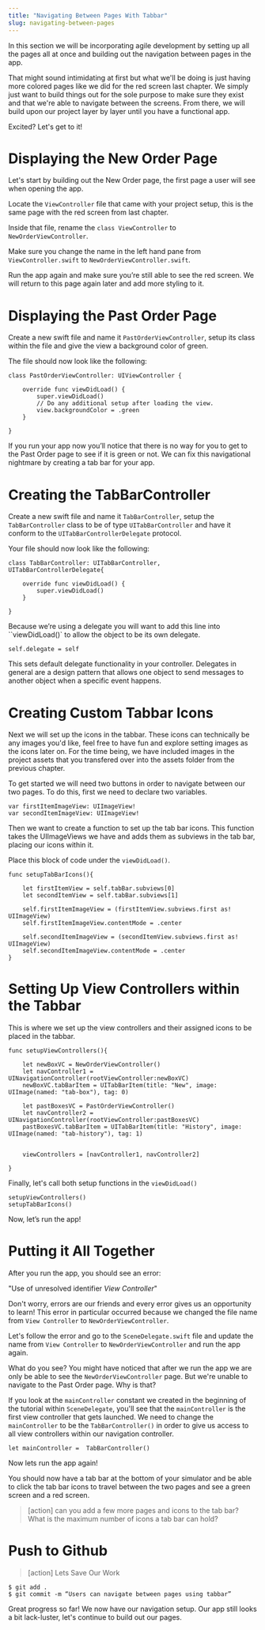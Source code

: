 ```yaml
---
title: "Navigating Between Pages With Tabbar"
slug: navigating-between-pages
---
```


In this section we will be incorporating agile development by setting up all the pages all at once and building out the navigation between pages in the app. 

That might sound intimidating at first but what we'll be doing is just having more colored pages like we did for the red screen last chapter. We simply just want to build things out for the sole purpose to make sure they exist and that we're able to navigate between the screens. From there, we will build upon our project layer by layer until you have a functional app. 

Excited? Let's get to it! 

# Displaying the New Order Page
Let's start by building out the New Order page, the first page a user will see when opening the app. 

Locate the `ViewController` file that came with your project setup, this is the same page with the red screen from last chapter. 

Inside that file, rename the `class ViewController` to `NewOrderViewController`.

Make sure you change the name in the left hand pane from `ViewController.swift` to `NewOrderViewController.swift`.

Run the app again and make sure you’re still able to see the red screen. We will return to this page again later and add more styling to it. 

# Displaying the Past Order Page
Create a new swift file and name it `PastOrderViewController`, setup its class within the file and give the view a background color of green. 

The file should now look like the following: 

```
class PastOrderViewController: UIViewController {
 
    override func viewDidLoad() {
        super.viewDidLoad()
        // Do any additional setup after loading the view.
        view.backgroundColor = .green 
    }
 
}
```

If you run your app now you’ll notice that there is no way for you to get to the Past Order page to see if it is green or not. We can fix this navigational nightmare by creating a tab bar for your app. 

# Creating the TabBarController
Create a new swift file and name it `TabBarController`, setup the `TabBarController` class to be of type `UITabBarController` and have it conform to the `UITabBarControllerDelegate` protocol. 

Your file should now look like the following: 

```
class TabBarController: UITabBarController, UITabBarControllerDelegate{
    
    override func viewDidLoad() {
        super.viewDidLoad()
    }
    
}
```

Because we’re using a delegate you will want to add this line into ``viewDidLoad()` to allow the object to be its own delegate.

```
self.delegate = self
```

This sets default delegate functionality in your controller. Delegates in general are a design pattern that allows one object to send messages to another object when a specific event happens.

# Creating Custom Tabbar Icons 
Next we will set up the icons in the tabbar. These icons can technically be any images you'd like, feel free to have fun and explore setting images as the icons later on. For the time being, we have included images in the project assets that you transfered over into the assets folder from the previous chapter. 

To get started we will need two buttons in order to navigate between our two pages. To do this, first we need to declare two variables.

```
var firstItemImageView: UIImageView!
var secondItemImageView: UIImageView!
```

Then we want to create a function to set up the tab bar icons. This function takes the UIImageViews we have and adds them as subviews in the tab bar, placing our icons within it. 

Place this block of code under the `viewDidLoad()`.

```
func setupTabBarIcons(){
    
    let firstItemView = self.tabBar.subviews[0]
    let secondItemView = self.tabBar.subviews[1]
    
    self.firstItemImageView = (firstItemView.subviews.first as! UIImageView)
    self.firstItemImageView.contentMode = .center
    
    self.secondItemImageView = (secondItemView.subviews.first as! UIImageView)
    self.secondItemImageView.contentMode = .center
}
```

# Setting Up View Controllers within the Tabbar 
This is where we set up the view controllers and their assigned icons to be placed in the tabbar. 

```
func setupViewControllers(){       
    
    let newBoxVC = NewOrderViewController()
    let navController1 = UINavigationController(rootViewController:newBoxVC)
    newBoxVC.tabBarItem = UITabBarItem(title: "New", image: UIImage(named: "tab-box"), tag: 0)
    
    let pastBoxesVC = PastOrderViewController()
    let navController2 = UINavigationController(rootViewController:pastBoxesVC)
    pastBoxesVC.tabBarItem = UITabBarItem(title: "History", image: UIImage(named: "tab-history"), tag: 1)
    
    
    viewControllers = [navController1, navController2]

}
```

Finally, let's call both setup functions in the `viewDidLoad()`

```
setupViewControllers()
setupTabBarIcons()
```

Now, let’s run the app! 

# Putting it All Together

After you run the app, you should see an error:

"Use of unresolved identifier <em>View Controller</em>" 

Don't worry, errors are our friends and every error gives us an opportunity to learn! This error in particular occurred because we changed the file name from `View Controller` to `NewOrderViewController`. 

Let's follow the error and go to the `SceneDelegate.swift` file and update the name from `View Controller` to `NewOrderViewController` and run the app again. 

What do you see? You might have noticed that after we run the app we are only be able to see the `NewOrderViewController` page. But we're unable to navigate to the Past Order page. Why is that? 

If you look at the `mainController` constant we created in the beginning of the tutorial within `SceneDelegate`, you'll see that the `mainController` is the first view controller that gets launched. We need to change the `mainController` to be the `TabBarController()` in order to give us access to all view controllers within our navigation controller. 

```
let mainController =  TabBarController()
```

Now lets run the app again! 

You should now have a tab bar at the bottom of your simulator and be able to click the tab bar icons to travel between the two pages and see a green screen and a red screen. 

>[action]
>can you add a few more pages and icons to the tab bar? 
> What is the maximum number of icons a tab bar can hold? 


# Push to Github

>[action]
> Lets Save Our Work
>
```
$ git add .
$ git commit -m “Users can navigate between pages using tabbar” 
```


Great progress so far! We now have our navigation setup. Our app still looks a bit lack-luster, let's continue to build out our pages. 



